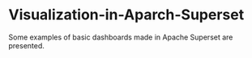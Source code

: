 # Visualization-in-Aparch-Superset

Some examples of basic dashboards made in Apache Superset are presented.
